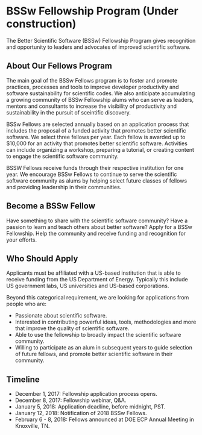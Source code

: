 # BSSw Fellowship Program (Under construction)

The Better Scientific Software (BSSw) Fellowship Program gives recognition and opportunity to leaders and advocates of improved scientific software.  

## About Our Fellows Program

The main goal of the BSSw Fellows program is to foster and promote practices, processes and tools to improve developer productivity and software sustainability for scientific codes.  We also anticipate accumulating a growing community of BSSw Fellowship alums who can serve as leaders, mentors and consultants to increase the visibility of productivity and sustainability in the pursuit of sceintific discovery.

BSSw Fellows are selected annually based on an application process that includes the proposal of a funded activity that promotes better scientific software.  We select three fellows per year.  Each fellow is awarded up to $10,000 for an activity that promotes better scientific software.  Activities can include organizing a workshop, preparing a tutorial, or creating content to engage the scientific software community.

BSSW Fellows receive funds through their respective institution for one year.  We encourage BSSw Fellows to continue to serve the scientific software community as alums by helping select future classes of fellows and providing leadership in their communities.

## Become a BSSw Fellow

Have something to share with the scientific software community?  Have a passion to learn and teach others about better software?  Apply for a BSSw Fellowship.  Help the community and receive funding and recognition for your efforts.  

## Who Should Apply

Applicants must be affiliated with a US-based institution that is able to receive funding from the US Department of Energy.  Typically this include US government labs, US universities and US-based corporations.  

Beyond this categorical requirement, we are looking for applications from people who are:
- Passionate about scientific software.
- Interested in contributing powerful ideas, tools, methodologies and more that improve the quality of scientific software.
- Able to use the fellowship to broadly impact the scientific software community.
- Willing to participate as an alum in subsequent years to guide selection of future fellows, and promote better scientific software in their community.

## Timeline

- December 1, 2017: Fellowship application process opens.
- December 8, 2017: Fellowship webinar, Q&A.
- January 5, 2018: Application deadline, before midnight, PST.
- January 12, 2018: Notification of 2018 BSSw Fellows.
- February 6 - 8, 2018: Fellows announced at DOE ECP Annual Meeting in Knoxville, TN.
